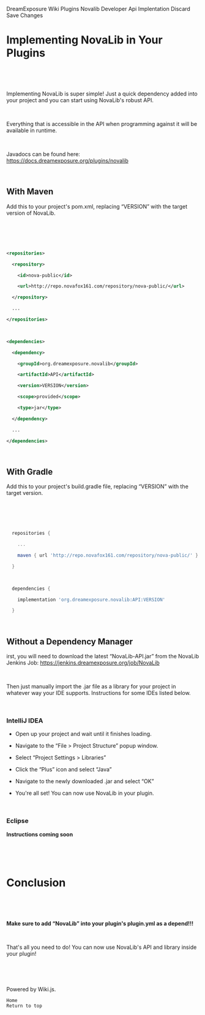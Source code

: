 DreamExposure Wiki
Plugins Novalib Developer Api Implentation
Discard
Save Changes

# Implementing NovaLib in Your Plugins

​

​

Implementing NovaLib is super simple! Just a quick dependency added into your project and you can start using NovaLib's robust API.

​

Everything that is accessible in the API when programming against it will be available in runtime.

​

Javadocs can be found here: https://docs.dreamexposure.org/plugins/novalib

​

## With Maven

Add this to your project's pom.xml, replacing “VERSION” with the target version of NovaLib. 

​

​

```xml

<repositories>

  <repository>

    <id>nova-public</id>

    <url>http://repo.novafox161.com/repository/nova-public/</url>

  </repository>

  ...

</repositories>

 

<dependencies>

  <dependency>

    <groupId>org.dreamexposure.novalib</groupId>

    <artifactId>API</artifactId>

    <version>VERSION</version>

    <scope>provided</scope>

    <type>jar</type>

  </dependency>

  ...

</dependencies>

```

​

## With Gradle

Add this to your project's build.gradle file, replacing “VERSION” with the target version. 

​

​

```groovy

  repositories {

    ...

    maven { url 'http://repo.novafox161.com/repository/nova-public/' }

  }

  

  dependencies {

    implementation 'org.dreamexposure.novalib:API:VERSION'

  }

```

​

## Without a Dependency Manager

irst, you will need to download the latest “NovaLib-API.jar” from the NovaLib Jenkins Job: https://jenkins.dreamexposure.org/job/NovaLib

​

Then just manually import the .jar file as a library for your project in whatever way your IDE supports. Instructions for some IDEs listed below. 

​

### IntelliJ IDEA

- Open up your project and wait until it finishes loading.

- Navigate to the “File > Project Structure” popup window.

- Select “Project Settings > Libraries”

- Click the “Plus” icon and select “Java”

- Navigate to the newly downloaded .jar and select “OK”

- You're all set! You can now use NovaLib in your plugin.

​

### Eclipse 

**Instructions coming soon**

​

​

# Conclusion

​

​

**Make sure to add “NovaLib” into your plugin's plugin.yml as a depend!!!**

​

That's all you need to do! You can now use NovaLib's API and library inside your plugin!

​

​

Powered by Wiki.js.

    Home
    Return to top